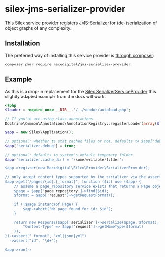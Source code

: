 silex-jms-serializer-provider
=============================

This Silex service provider registers [JMS-Serializer][1] for
(de-)serialization of object graphs of any complexity.


## Installation

The preferred way of installing this service provider is [through
composer](http://getcomposer.org):

    composer.phar require macedigital/jms-serializer-provider

## Example

As this is a drop-in replacement for the
[Silex SerializerServiceProvider](http://silex.sensiolabs.org/doc/providers/serializer.html)
this slightly adapted example from the docs will work:

```php
<?php
$loader = require_once __DIR__.'/../vendor/autoload.php';

// If you're are using class annotations
Doctrine\Common\Annotations\AnnotationRegistry::registerLoader(array($loader, 'loadClass'));

$app = new Silex\Application();

// optional: whether to stat cached files or not, defaults to $app['debug']
$app['serializer.debug'] = true;

// optional: defaults to system's default temporary folder 
$app['serializer.cache_dir] = '/some/writable/folder';

$app->register(new Macedigital\Silex\Provider\SerializerProvider);

// only accept content types supported by the serializer via the assert method.
$app->get("/pages/{id}.{_format}", function ($id) use ($app) {
    // assume a page_repository service exists that returns a Page object
    $page = $app['page_repository']->find($id);
    $format = $app['request']->getRequestFormat();

    if (!$page instanceof Page) {
        $app->abort("No page found for id: $id");
    }

    return new Response($app['serializer']->serialize($page, $format), 200, array(
        "Content-Type" => $app['request']->getMimeType($format)
    ));
})->assert("_format", "xml|json|yml")
  ->assert("id", "\d+");

$app->run();
```


[1]: http://jmsyst.com/libs/serializer